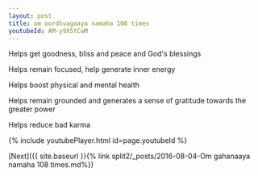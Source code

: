```yaml
---
layout: post
title: om oordhvagaaya namaha 108 times
youtubeId: AM-y9X5tCwM
---
```

 
 
Helps get goodness, bliss and peace and God's blessings
 
Helps remain focused, help generate inner energy 
 
Helps boost physical and mental health 
 
Helps remain grounded and generates a sense of gratitude towards the greater power 
 
Helps reduce bad karma
 
 
 
 


{% include youtubePlayer.html id=page.youtubeId %}
 
[Next]({{ site.baseurl }}{% link  split2/_posts/2016-08-04-Om gahanaaya namaha 108 times.md%})
 
